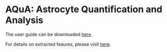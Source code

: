 # AQuA: Astrocyte Quantification and Analysis

The user guide can be downloaded [here](https://1drv.ms/b/s!AmZJxr5-ArTyh7Eagzq9rU9R6Wrtfw).

For details on extracted feaures, please visit [here](https://aqua-doc.readthedocs.io/en/latest/).

